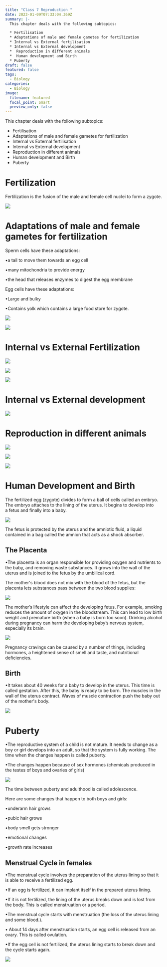 ```yaml
---
title: "Class 7 Reproduction "
date: 2023-01-09T07:33:04.369Z
summary: |-
  T﻿his chapter deals with the following subtopics:

  * ﻿Fertilisation
  * Adaptations of male and female gametes for fertilization
  * Internal vs External fertilisation
  * Internal vs External development
  *  Reproduction in different animals
  *  Human development and Birth
  * Puberty
draft: false
featured: false
tags:
  - Biology
categories:
  - Biology
image:
  filename: featured
  focal_point: Smart
  preview_only: false
---
```

T﻿his chapter deals with the following subtopics:

* Fertilisation
* Adaptations of male and female gametes for fertilization
* Internal vs External fertilisation
* Internal vs External development
* Reproduction in different animals
* Human development and Birth
* ﻿Puberty

# **F﻿ertilization**

Fertilization is the fusion of the male and female cell nuclei to form a zygote. 

![](fertilisation.png)

<!--StartFragment-->

# Adaptations of male and female gametes for fertilization

<!--EndFragment-->

<!--StartFragment-->

Sperm cells have these adaptations:

•a tail to move them towards an egg cell

•many mitochondria to provide energy

•the head that releases enzymes to digest the egg membrane

Egg cells have these adaptations:

•Large and bulky

•Contains yolk which contains a large food store for zygote.

<!--EndFragment-->

![](picture1.png)

![](picture2.png)

# Internal vs External Fertilization

![](picture3.jpg)

![](picture4.png)

<!--StartFragment-->



![](picture5.png)

# I﻿nternal vs External development

![](picture6.jpg)

# Reproduction in different animals

<!--EndFragment-->

![](picture5.png)

![](picture7.jpg)

![](picture8.png)



# Human Development and Birth

<!--StartFragment-->

The fertilized egg (zygote) divides to form a ball of cells called an embryo. The embryo attaches to the lining of the uterus. It begins to develop into a fetus and finally into a baby.

<!--EndFragment-->

![](human-dev.png)

<!--StartFragment-->

The fetus is protected by the uterus and the amniotic fluid, a liquid contained in a bag called the amnion that acts as a shock absorber.

<!--EndFragment-->



## T﻿he Placenta

<!--StartFragment-->

•The placenta is an organ responsible for providing oxygen and nutrients to the baby, and removing waste substances. It grows into the wall of the uterus and is joined to the fetus by the umbilical cord.

<!--EndFragment--><!--StartFragment-->

The mother's blood does not mix with the blood of the fetus, but the placenta lets substances pass between the two blood supplies:

<!--EndFragment-->

![](placenta.png)

<!--StartFragment-->

The mother’s lifestyle can affect the developing fetus. For example, smoking reduces the amount of oxygen in the bloodstream. This can lead to low birth weight and premature birth (when a baby is born too soon). Drinking alcohol during pregnancy can harm the developing baby’s nervous system, especially its brain.

<!--EndFragment-->

![](pregnancy.png)

<!--StartFragment-->

Pregnancy cravings can be caused by a number of things, including hormones, a heightened sense of smell and taste, and nutritional deficiencies.

<!--EndFragment-->

## B﻿irth

<!--StartFragment-->

•It takes about 40 weeks for a baby to develop in the uterus. This time is called gestation. After this, the baby is ready to be born. The muscles in the wall of the uterus contract. Waves of muscle contraction push the baby out of the mother's body.

<!--EndFragment-->

![](birth.png)

# P﻿uberty

<!--StartFragment-->

•The reproductive system of a child is not mature. It needs to change as a boy or girl develops into an adult, so that the system is fully working. The time when the changes happen is called puberty.

•The changes happen because of sex hormones (chemicals produced in the testes of boys and ovaries of girls)

<!--EndFragment-->

![](pubert.png)

<!--StartFragment-->

The time between puberty and adulthood is called adolescence.

<!--EndFragment--><!--StartFragment-->

Here are some changes that happen to both boys and girls:

•underarm hair grows

•pubic hair grows

•body smell gets stronger

•emotional changes

•growth rate increases

<!--EndFragment-->

<!--StartFragment-->

## Menstrual Cycle in females

•The menstrual cycle involves the preparation of the uterus lining so that it is able to receive a fertilized egg. 

•If an egg is fertilized, it can implant itself in the prepared uterus lining.

•If it is not fertilized, the lining of the uterus breaks down and is lost from the body. This is called menstruation or a period.

•The menstrual cycle starts with menstruation (the loss of the uterus lining and some blood.).

• About 14 days after menstruation starts, an egg cell is released from an ovary. This is called ovulation.

•If the egg cell is not fertilized, the uterus lining starts to break down and the cycle starts again.

![](mens.png)